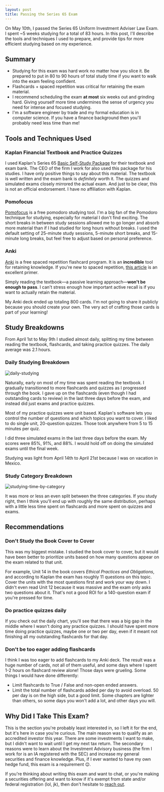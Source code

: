 ```yaml
---
layout: post
title: Passing the Series 65 Exam
---
```


On May 10th, I passed the Series 65 Uniform Investment Adviser Law Exam. I spent ~5 weeks studying for a total of 83 hours. In this post, I'll describe the tools and techniques I used to prepare, and provide tips for more efficient studying based on my experience.

## Summary
- Studying for this exam was hard work no matter how you slice it. Be prepared to put in 80 to 90 hours of total study time if you want to walk into the exam feeling confident.
- Flashcards + spaced repetition was critical for retaining the exam material.
- I recommend scheduling the exam **at most** six weeks out and grinding hard. Giving yourself more time undermines the sense of urgency you need for intense and focused studying.
- I'm a software engineer by trade and my formal education is in computer science. If you have a finance background then you'll probably need less time than me!

## Tools and Techniques Used

### Kaplan Financial Textbook and Practice Quizzes
I used Kaplan's Series 65 [Basic Self-Study Package](https://www.kaplanfinancial.com/securities/series-65?select=2) for their textbook and exam bank. The CEO of the firm I work for also used this package for his studies. I have only positive things to say about this material. The textbook is well written and the exam bank is _definitely_ worth it. The quizzes and simulated exams closely mirrored the actual exam. And just to be clear, this is not an official endorsement. I have no affiliation with Kaplan.

### Pomofocus
[Pomofocus](https://pomofocus.io/) is a free pomodoro studying tool. I'm a big fan of the Pomodoro technique for studying, especially for material I don't find exciting. The short breaks in between study sessions allowed me to go longer and absorb more material than if I had studied for long hours without breaks. I used the default setting of 25-minute study sessions, 5-minute short breaks, and 15-minute long breaks, but feel free to adjust based on personal preference.

### Anki
[Anki](https://apps.ankiweb.net/) is a free spaced repetition flashcard program. It is an **incredible** tool for retaining knowledge. If you're new to spaced repetition, [this article](https://gwern.net/spaced-repetition) is an excellent primer.

Simply reading the textbook—a passive learning approach—**won't be enough to pass**. I can't stress enough how important active recall is if you want to actually retain the material.

My Anki deck ended up totaling 800 cards. I'm not going to share it publicly because you should create your own. The very act of crafting those cards is part of your learning!

## Study Breakdowns
From April 1st to May 9th I studied almost daily, splitting my time between reading the textbook, flashcards, and taking practice quizzes. The daily average was 2.1 hours.

### Daily Studying Breakdown
![daily-studying]({{site.baseurl}}/images/series-65/daily-study-breakdown.png)

Naturally, early on most of my time was spent reading the textbook. I gradually transitioned to more flashcards and quizzes as I progressed through the book. I gave up on the flashcards (even though I had outstanding cards to review) in the last three days before the exam, and instead did just exams and practice quizzes.

Most of my practice quizzes were unit based. Kaplan's software lets you control the number of questions and which topics you want to cover. I liked to do single unit, 20-question quizzes. Those took anywhere from 5 to 15 minutes per quiz.

I did three simulated exams in the last three days before the exam. My scores were 85%, 91%, and 88%. I would hold off on doing the simulated exams until the final week.

Studying was light from April 14th to April 21st because I was on vacation in Mexico.

### Study Category Breakdown
![studying-time-by-category]({{site.baseurl}}/images/series-65/studying-time-by-category.png)

It was more or less an even split between the three categories. If you study right, then I think you'll end up
with roughly the same distribution, perhaps with a little less time spent on flashcards and more spent on quizzes
and exams.

## Recommendations

### Don't Study the Book Cover to Cover
This was my biggest mistake. I studied the book cover to cover, but it would have been better to prioritize units based on how many questions appear on the exam related to that unit.

For example, Unit 14 in the book covers _Ethical Practices and Obligations_, and according to Kaplan the exam has roughly 11 questions on this topic. Cover the units with the most questions first and work your way down. I didn't even read Unit 12 because it was massive and the exam only asks two questions about it. That's not a good ROI for a 140-question exam if you're pressed for time.

### Do practice quizzes daily
If you check out the daily chart, you'll see that there was a big gap in the middle where I wasn't doing any practice quizzes. I should have spent more time doing practice quizzes, maybe one or two per day, even if
it meant not finishing all my outstanding flashcards for that day.

### Don't be too eager adding flashcards
I think I was too eager to add flashcards to my Anki deck. The result was a huge number of cards, not all of them useful, and some days where I spent 1-2 hours on flashcard review alone! Those days were grueling. Some things I would have done differently:

- Limit flashcards to True / False and non-open ended answers.
- Limit the total number of flashcards added per day to avoid overload. 50 per day is on the high side, but a good limit. Some chapters are lighter than others, so some days you won't add a lot, and other days you will.

## Why Did I Take This Exam?
This is the section you're probably least interested in, so I left it for the end, but it's here in case you're curious. The main
reason was to qualify as an accredited investor this year. There are some investments I want to make, but I didn't want to wait until
I get my next tax return. The secondary reasons were to learn about the Investment Advisory business (the firm I work for is an IA registered with the SEC) and increase my general securities and finance knowledge. Plus, if I ever wanted to have my own hedge fund, this exam is a requirement 😉.

If you're thinking about writing this exam and want to chat, or you're making a securities offering and want to know if it's exempt from state and/or federal registration (lol, jk), then don't hesitate to [reach out](mailto:dalton.g.sweeney@gmail.com).